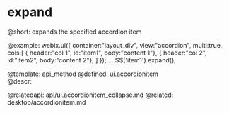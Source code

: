 expand
=============



@short:
	expands the specified accordion item


@example:
webix.ui({
	container:"layout_div",
	view:"accordion",
	multi:true,
	cols:[
		{ header:"col 1", id:"item1", body:"content 1"},
		{ header:"col 2", id:"item2", body:"content 2"},
	]
});
...
$$('item1').expand();

@template:	api_method
@defined:	ui.accordionitem	
@descr:

@relatedapi:
	api/ui.accordionitem_collapse.md
@related: 
	desktop/accordionitem.md